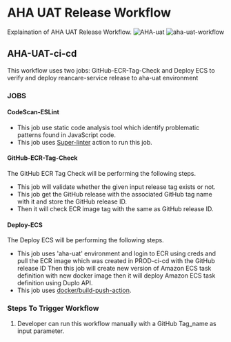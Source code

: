 # AHA UAT Release Workflow
Explaination of AHA UAT Release Workflow.
![AHA-uat](https://github.com/REAN-Foundation/reancare-service/blob/feature/flow_documentation/assets/images/AHA-UAT_wrokflow.png?raw=true)
![aha-uat-workflow](https://github.com/REAN-Foundation/reancare-service/blob/feature/flow_documentation/assets/images/aha_uat_workflow.png?raw=true)

## AHA-UAT-ci-cd

This workflow uses two jobs: GitHub-ECR-Tag-Check and Deploy ECS to verify and deploy reancare-service release to aha-uat environment

### JOBS

#### CodeScan-ESLint

* This job use static code analysis tool which identify problematic patterns found in JavaScript code.
* This job uses [Super-linter](https://github.com/marketplace/actions/super-linter) action to run this job.

#### GitHub-ECR-Tag-Check
The GitHub ECR Tag Check will be performing the following steps.

* This job will validate whether the given input release tag exists or not.
* This job get the GitHub release with the associated GitHub tag name with it and store the GitHub release ID.
* Then it will check ECR image tag with the same as GitHub release ID.

#### Deploy-ECS
The Deploy ECS will be performing the following steps.

* This job uses 'aha-uat' environment and login to ECR using creds and pull the ECR image which was created in PROD-ci-cd with the GitHub release ID Then this job will create new version of Amazon ECS task definition with new docker image then it will deploy Amazon ECS task definition using Duplo API.
* This job uses [docker/build-push-action](https://github.com/marketplace/actions/build-and-push-docker-images).

### Steps To Trigger Workflow

1. Developer can run this workflow manually with a GitHub Tag_name as input parameter.

